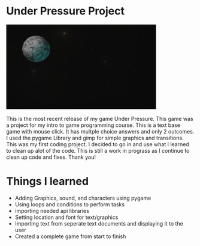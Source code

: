 # Under Pressure Project

<img src = "/space/space9.png" width = "400">

This is the most recent release of my game Under Pressure. This game was a project for my intro to game programming course.
This is a text base game with mouse click. It has multple choice answers and only 2 outcomes. I used the pygame Library
and gimp for simple graphics and transitions. This was my first coding project. I decided to go in and use what I learned
to clean up alot of the code. This is still a work in prograss as I continue to clean up code and fixes. Thank you!

# Things I learned

* Adding Graphics, sound, and characters using pygame
* Using loops and conditions to perform tasks
* importing needed api libraries
* Setting location and font for text/graphics 
* Importing text from seperate text documents and displaying it to the user
* Created a complete game from start to finish
